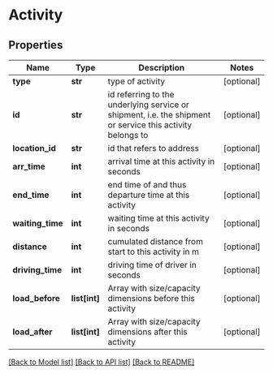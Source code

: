 # Activity

## Properties
Name | Type | Description | Notes
------------ | ------------- | ------------- | -------------
**type** | **str** | type of activity | [optional] 
**id** | **str** | id referring to the underlying service or shipment, i.e. the shipment or service this activity belongs to | [optional] 
**location_id** | **str** | id that refers to address | [optional] 
**arr_time** | **int** | arrival time at this activity in seconds | [optional] 
**end_time** | **int** | end time of and thus departure time at this activity | [optional] 
**waiting_time** | **int** | waiting time at this activity in seconds | [optional] 
**distance** | **int** | cumulated distance from start to this activity in m | [optional] 
**driving_time** | **int** | driving time of driver in seconds | [optional] 
**load_before** | **list[int]** | Array with size/capacity dimensions before this activity | [optional] 
**load_after** | **list[int]** | Array with size/capacity dimensions after this activity | [optional] 

[[Back to Model list]](../README.md#documentation-for-models) [[Back to API list]](../README.md#documentation-for-api-endpoints) [[Back to README]](../README.md)


